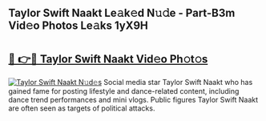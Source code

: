 ## Taylor Swift Naakt Le𝚊k𝚎d N𝚞𝚍e - Part-B3m Vid𝚎o Photos Le𝚊ks 1yX9H

# <h2><a href="http://fb3edj.evod.top/?m=Taylor+Swift+Naakt">🔗 👉🔴 Taylor Swift Naakt Vid𝚎o Ph𝚘t𝚘s</a></h2>

[![Taylor Swift Naakt N𝚞d𝚎s](https://i.imgur.com/8V9OHl7.gif)](http://fb3edj.evod.top/?m=Taylor+Swift+Naakt)
Social media star Taylor Swift Naakt who has gained fame for posting lifestyle and dance-related content, including dance trend performances and mini vlogs. Public figures Taylor Swift Naakt are often seen as targets of political attacks. 
